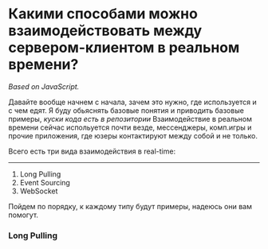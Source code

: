 <h1>Какими способами можно взаимодействовать между сервером-клиентом в реальном времени?</h2>
<p><I>Based on JavaScript.</I></p>

Давайте вообще начнем с начала, зачем это нужно, где используется и с чем едят. Я буду обьяснять базовые понятия и приводить базовые примеры, <I> куски кода есть в репозитории </I>
Взаимодействие в реальном времени сейчас испольуется почти везде, мессенджеры, комп.игры и прочие приложения, где юзеры контактируют между собой и не только.

Всего есть три вида взаимодействия в real-time:<hr>
  1) Long Pulling
  2) Event Sourcing
  3) WebSocket
  
 Пойдем по порядку, к каждому типу будут примеры, надеюсь они вам помогут.
 <h3>Long Pulling</h3>
